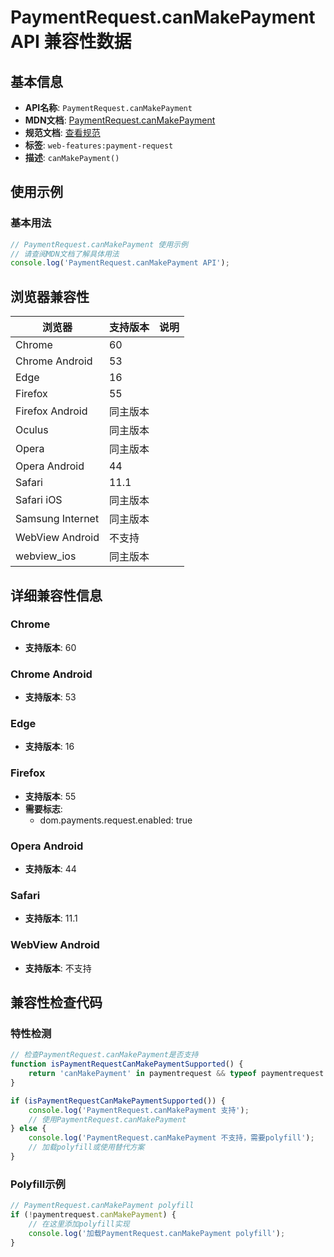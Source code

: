 # PaymentRequest.canMakePayment API 兼容性数据

## 基本信息

- **API名称**: `PaymentRequest.canMakePayment`
- **MDN文档**: [PaymentRequest.canMakePayment](https://developer.mozilla.org/docs/Web/API/PaymentRequest/canMakePayment)
- **规范文档**: [查看规范](https://w3c.github.io/payment-request/#dom-paymentrequest-canmakepayment)
- **标签**: `web-features:payment-request`
- **描述**: `canMakePayment()`

## 使用示例

### 基本用法

```javascript
// PaymentRequest.canMakePayment 使用示例
// 请查阅MDN文档了解具体用法
console.log('PaymentRequest.canMakePayment API');
```

## 浏览器兼容性

| 浏览器 | 支持版本 | 说明 |
|--------|----------|------|
| Chrome | 60 |  |
| Chrome Android | 53 |  |
| Edge | 16 |  |
| Firefox | 55 |  |
| Firefox Android | 同主版本 |  |
| Oculus | 同主版本 |  |
| Opera | 同主版本 |  |
| Opera Android | 44 |  |
| Safari | 11.1 |  |
| Safari iOS | 同主版本 |  |
| Samsung Internet | 同主版本 |  |
| WebView Android | 不支持 |  |
| webview_ios | 同主版本 |  |

## 详细兼容性信息

### Chrome

- **支持版本**: 60

### Chrome Android

- **支持版本**: 53

### Edge

- **支持版本**: 16

### Firefox

- **支持版本**: 55
- **需要标志**: 
  - dom.payments.request.enabled: true

### Opera Android

- **支持版本**: 44

### Safari

- **支持版本**: 11.1

### WebView Android

- **支持版本**: 不支持

## 兼容性检查代码

### 特性检测

```javascript
// 检查PaymentRequest.canMakePayment是否支持
function isPaymentRequestCanMakePaymentSupported() {
    return 'canMakePayment' in paymentrequest && typeof paymentrequest.canMakePayment === 'function';
}

if (isPaymentRequestCanMakePaymentSupported()) {
    console.log('PaymentRequest.canMakePayment 支持');
    // 使用PaymentRequest.canMakePayment
} else {
    console.log('PaymentRequest.canMakePayment 不支持，需要polyfill');
    // 加载polyfill或使用替代方案
}
```

### Polyfill示例

```javascript
// PaymentRequest.canMakePayment polyfill
if (!paymentrequest.canMakePayment) {
    // 在这里添加polyfill实现
    console.log('加载PaymentRequest.canMakePayment polyfill');
}
```

